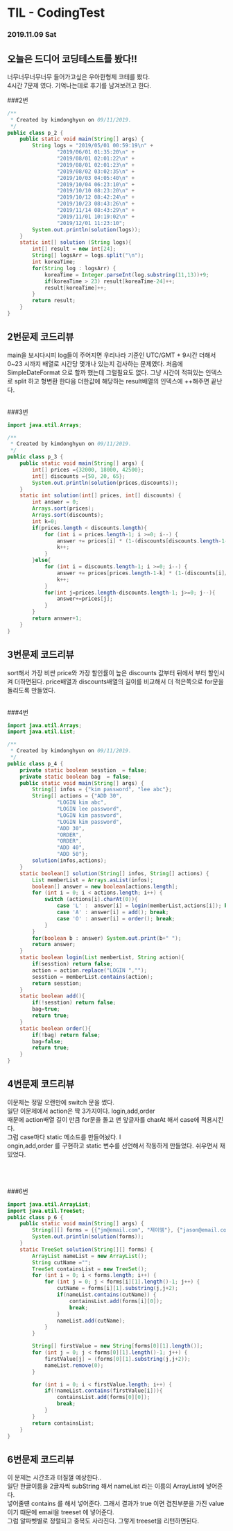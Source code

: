 # TIL - CodingTest
### 2019.11.09 Sat
## 오늘은 드디어 코딩테스트를 봤다!!
너무너무너무너무 들어가고싶은 우아한형제 코테를 봤다.<br>
4시간 7문제 였다. 기억나는데로 후기를 남겨보려고 한다.

###2번

```java
/**
 * Created by kimdonghyun on 09/11/2019.
 */
public class p_2 {
    public static void main(String[] args) {
        String logs = "2019/05/01 00:59:19\n" +
                "2019/06/01 01:35:20\n" +
                "2019/08/01 02:01:22\n" +
                "2019/08/01 02:01:23\n" +
                "2019/08/02 03:02:35\n" +
                "2019/10/03 04:05:40\n" +
                "2019/10/04 06:23:10\n" +
                "2019/10/10 08:23:20\n" +
                "2019/10/12 08:42:24\n" +
                "2019/10/23 08:43:26\n" +
                "2019/11/14 08:43:29\n" +
                "2019/11/01 10:19:02\n" +
                "2019/12/01 11:23:10";
        System.out.println(solution(logs));
    }
    static int[] solution (String logs){
        int[] result = new int[24];
        String[] logsArr = logs.split("\n");
        int koreaTime;
        for(String log : logsArr) {
            koreaTime = Integer.parseInt(log.substring(11,13))+9;
            if(koreaTime > 23) result[koreaTime-24]++;
            result[koreaTime]++;
        }
        return result;
    }
}

```

## 2번문제 코드리뷰
main을 보시다시피 log들이 주어지면 우리나라 기준인 UTC/GMT + 9시간 더해서 0~23 시까지 배열로 시간당 몇개나 있는지 검사하는 문제였다.
처음에 SimpleDateFormat 으로 할까 했는데 그럴필요도 없다.
그냥 시간이 적혀있는 인덱스로 split 하고 형변환 한다음 더한값에 해당하는 result배열의 인덱스에 ++해주면 끝난다.<br><br>


###3번
```java
import java.util.Arrays;

/**
 * Created by kimdonghyun on 09/11/2019.
 */
public class p_3 {
    public static void main(String[] args) {
        int[] prices ={32000, 18000, 42500};
        int[] discounts ={50, 20, 65};
        System.out.println(solution(prices,discounts));
    }
    static int solution(int[] prices, int[] discounts) {
        int answer = 0;
        Arrays.sort(prices);
        Arrays.sort(discounts);
        int k=0;
        if(prices.length < discounts.length){
            for (int i = prices.length-1; i >=0; i--) {
                answer += prices[i] * (1-(discounts[discounts.length-1-k]/100.0));
                k++;
            }
        }else{
            for (int i = discounts.length-1; i >=0; i--) {
                answer += prices[prices.length-1-k] * (1-(discounts[i]/100.0));
                k++;
            }
            for(int j=prices.length-discounts.length-1; j>=0; j--){
                answer+=prices[j];
            }
        }
        return answer+1;
    }
}

```
## 3번문제 코드리뷰
sort해서 가장 비싼 price와 가장 할인률이 높은 discounts 값부터 뒤에서 부터 할인시켜 더하면된다. price배열과 discounts배열의 길이를 비교해서 더 적은쪽으로 for문을 돌리도록 만들었다.
<br><br>

###4번
```java
import java.util.Arrays;
import java.util.List;

/**
 * Created by kimdonghyun on 09/11/2019.
 */
public class p_4 {
    private static boolean sesstion  = false;
    private static boolean bag  = false;
    public static void main(String[] args) {
        String[] infos = {"kim password", "lee abc"};
        String[] actions = {"ADD 30",
                "LOGIN kim abc",
                "LOGIN lee password",
                "LOGIN kim password",
                "LOGIN kim password",
                "ADD 30",
                "ORDER",
                "ORDER",
                "ADD 40",
                "ADD 50"};
        solution(infos,actions);
    }
    static boolean[] solution(String[] infos, String[] actions) {
        List memberList = Arrays.asList(infos);
        boolean[] answer = new boolean[actions.length];
        for (int i = 0; i < actions.length; i++) {
            switch (actions[i].charAt(0)){
                case 'L' :  answer[i] = login(memberList,actions[i]); break;
                case 'A' : answer[i] = add(); break;
                case 'O' : answer[i] = order(); break;
            }
        }
        for(boolean b : answer) System.out.print(b+" ");
        return answer;
    }
    static boolean login(List memberList, String action){
        if(sesstion) return false;
        action = action.replace("LOGIN ","");
        sesstion = memberList.contains(action);
        return sesstion;
    }
    static boolean add(){
        if(!sesstion) return false;
        bag=true;
        return true;
    }
    static boolean order(){
        if(!bag) return false;
        bag=false;
        return true;
    }
}

```

## 4번문제 코드리뷰
이문제는 정말 오랜만에 switch 문을 썼다. <br>일단 이문제에서 action은 딱 3가지이다. login,add,order <br>때문에 action배열 길이 만큼 for문을 돌고 맨 앞글자를 charAt 해서 case에 적용시킨다.<br>
그럼 case마다 static 메소드를 만들어놨다. l<br>ongin,add,order 를 구현하고 static 변수를 선언해서 작동하게 만들었다. 쉬우면서 재밌었다.

<br><br><br>
###6번
```java
import java.util.ArrayList;
import java.util.TreeSet;
public class p_6 {
    public static void main(String[] args) {
        String[][] forms = {{"jm@email.com", "제이엠"}, {"jason@email.com", "제이슨"}, {"woniee@email.com", "워니"}, {"mj@email.com", "엠제이"}, {"nowm@email.com", "이제엠"}};
        System.out.println(solution(forms));
    }
    static TreeSet solution(String[][] forms) {
        ArrayList nameList = new ArrayList();
        String cutName ="";
        TreeSet containsList = new TreeSet();
        for (int i = 0; i < forms.length; i++) {
            for (int j = 0; j < forms[i][1].length()-1; j++) {
                cutName = forms[i][1].substring(j,j+2);
                if(nameList.contains(cutName)) {
                    containsList.add(forms[i][0]);
                    break;
                }
                nameList.add(cutName);
            }
        }

        String[] firstValue = new String[forms[0][1].length()];
        for (int j = 0; j < forms[0][1].length()-1; j++) {
            firstValue[j] = (forms[0][1].substring(j,j+2));
            nameList.remove(0);
        }

        for (int i = 0; i < firstValue.length; i++) {
            if(!nameList.contains(firstValue[i])){
                containsList.add(forms[0][0]);
                break;
            }
        }
        return containsList;
    }
}

```
## 6번문제 코드리뷰
이 문제는 시간초과 터질껄 예상한다..<br>
일단 한글이름을 2글자씩 subString 해서 nameList 라는 이름의 ArrayList에 넣어준다. <br>넣어줄떈 contains 를 해서 넣어준다. 그래서 결과가 true 이면 겹친부분을 가진 value이기 떄문에 email을 treeset 에 넣어준다. <br>그럼 알파벳별로 정렬되고 중복도 사라진다. 그렇게 treeset을 리턴하면된다.



